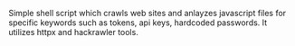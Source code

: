 Simple shell script which crawls web sites and anlayzes javascript files for specific keywords such as tokens, api keys, hardcoded passwords. It utilizes httpx and hackrawler tools.
